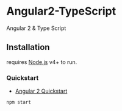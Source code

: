 # Angular2-TypeScript
Angular 2 &amp; Type Script

## Installation
requires [Node.js](https://nodejs.org/) v4+ to run.

### Quickstart
* [Angular 2 Quickstart](https://angular.io/docs/ts/latest/quickstart.html)
```sh
npm start
```
